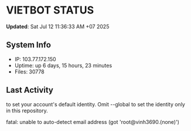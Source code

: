 # VIETBOT STATUS
**Updated**: Sat Jul 12 11:36:33 AM +07 2025

## System Info
- IP: 103.77.172.150
- Uptime: up 6 days, 15 hours, 23 minutes
- Files: 30778

## Last Activity

to set your account's default identity.
Omit --global to set the identity only in this repository.

fatal: unable to auto-detect email address (got 'root@vinh3690.(none)')
